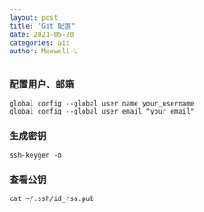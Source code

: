 ```yaml
---
layout: post
title: "Git 配置"
date: 2021-05-20
categories: Git
author: Maxwell-L
---
```


### 配置用户、邮箱
```
global config --global user.name your_username
global config --global user.email "your_email"
```

### 生成密钥
```
ssh-keygen -o
```

### 查看公钥
```
cat ~/.ssh/id_rsa.pub
```